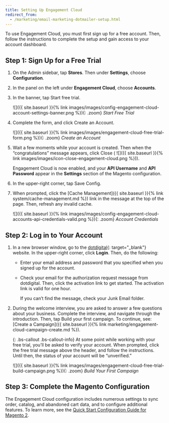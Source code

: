 ```yaml
---
title: Setting Up Engagement Cloud
redirect_from: 
  - /marketing/email-marketing-dotmailer-setup.html
---
```


To use Engagement Cloud, you must first sign up for a free account. Then, follow the instructions to complete the setup and gain access to your account dashboard.

## Step 1: Sign Up for a Free Trial

1. On the Admin sidebar, tap **Stores**. Then under **Settings**, choose **Configuration**.

1. In the panel on the left under **Engagement Cloud**, choose **Accounts**.

1. In the banner, tap <span class="btn">Start free trial</span>.

    ![]({{ site.baseurl }}{% link images/images/config-engagement-cloud-account-settings-banner.png %}){: .zoom}
    *Start Free Trial*

1. Complete the form, and click <span class="btn">Create an Account</span>.

    ![]({{ site.baseurl }}{% link images/images/engagement-cloud-free-trial-form.png %}){: .zoom}
    *Create an Account*

1. Wait a few moments while your account is created. Then when the “congratulations” message appears, click Close ( ![]({{ site.baseurl }}{% link images/images/icon-close-engagement-cloud.png %})).

    Engagement Cloud is now enabled, and your **API Username** and **API Password** appear in the **Settings** section of the Magento configuration.

1. In the upper-right corner, tap <span class="btn">Save Config</span>.

1. When prompted, click the [Cache Management]({{ site.baseurl }}{% link system/cache-management.md %}) link in the message at the top of the page. Then, refresh any invalid cache.

    ![]({{ site.baseurl }}{% link images/images/config-engagement-cloud-accounts-api-credentials-valid.png %}){: .zoom}
    *Account Credentials*

## Step 2: Log in to Your Account

1. In a new browser window, go to the [dotdigital][1]{: target="_blank"} website. In the upper-right corner, click **Login**. Then, do the following:

    * Enter your email address and password that you specified when you signed up for the account.

    * Check your email for the authorization request message from dotdigital. Then, click the activation link to get started. The activation link is valid for one hour.

        If you can’t find the message, check your Junk Email folder.

1. During the welcome interview, you are asked to answer a few questions about your business. Complete the interview, and navigate through the introduction. Then, tap <span class="btn">Build your first campaign</span>. To continue, see: [Create a Campaign]({{ site.baseurl }}{% link marketing/engagement-cloud-campaign-create.md %}).

    {: .bs-callout .bs-callout-info}
    At some point while working with your free trial, you’ll be asked to verify your account. When prompted, click the free trial message above the header, and follow the instructions. Until then, the status of your account will be “unverified.”

    ![]({{ site.baseurl }}{% link images/images/engagement-cloud-free-trial-build-campaign.png %}){: .zoom}
    *Build Your First Campaign*

## Step 3: Complete the Magento Configuration

The Engagement Cloud configuration includes numerous settings to sync order, catalog, and abandoned cart data, and to configure additional features. To learn more, see the [Quick Start Configuration Guide for Magento 2][2].

[1]: https://dotdigital.com/
[2]: https://support.dotmailer.com/hc/en-gb/articles/360000638264-Configuration-guide-Magento-2
